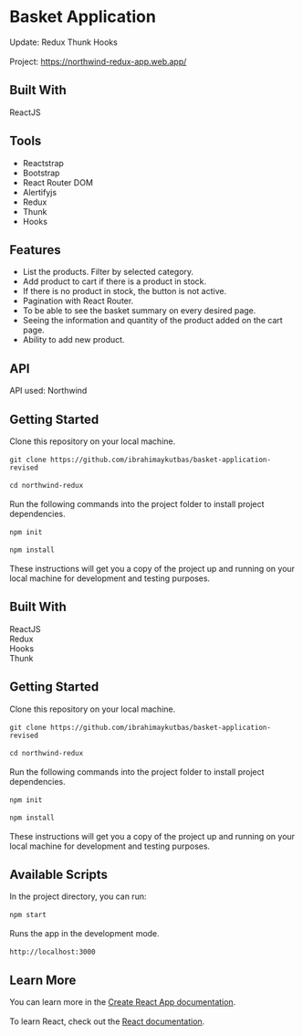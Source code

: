 # Basket Application
Update: Redux Thunk Hooks <br><br>
Project: https://northwind-redux-app.web.app/
## Built With
ReactJS<br/>
## Tools
- Reactstrap
- Bootstrap
- React Router DOM
- Alertifyjs
- Redux
- Thunk
- Hooks
## Features
- List the products. Filter by selected category.
- Add product to cart if there is a product in stock.
- If there is no product in stock, the button is not active.
- Pagination with React Router.
- To be able to see the basket summary on every desired page.
- Seeing the information and quantity of the product added on the cart page.
- Ability to add new product.
## API
API used: Northwind <br/>
## Getting Started
Clone this repository on your local machine.<br/><br/>
`git clone https://github.com/ibrahimaykutbas/basket-application-revised`<br/><br/>
`cd northwind-redux`<br/><br/>
Run the following commands into the project folder to install project dependencies.<br/><br/>
`npm init`<br/><br/>
`npm install`<br/><br/>
These instructions will get you a copy of the project up and running on your local machine for development and testing purposes.<br/>
## Built With
ReactJS<br/>
Redux<br/>
Hooks<br/>
Thunk
## Getting Started
Clone this repository on your local machine.<br/><br/>
`git clone https://github.com/ibrahimaykutbas/basket-application-revised`<br/><br/>
`cd northwind-redux`<br/><br/>
Run the following commands into the project folder to install project dependencies.<br/><br/>
`npm init`<br/><br/>
`npm install`<br/><br/>
These instructions will get you a copy of the project up and running on your local machine for development and testing purposes.<br/>
## Available Scripts
In the project directory, you can run: <br/><br/>
`npm start`<br/><br/>
Runs the app in the development mode.<br/><br/>
`http://localhost:3000`<br/>
## Learn More
You can learn more in the [Create React App documentation](https://create-react-app.dev/docs/getting-started/).<br/><br/>
To learn React, check out the [React documentation](https://reactjs.org/).
